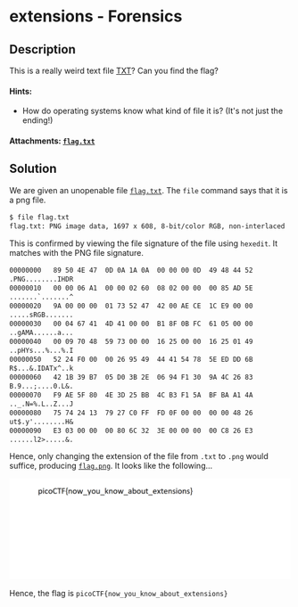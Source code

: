 # extensions - Forensics

## Description

This is a really weird text file [TXT](./flag.txt)? Can you find the flag?

#### Hints:

- How do operating systems know what kind of file it is? (It's not just the ending!)

#### Attachments: [`flag.txt`](./flag.txt)

## Solution

We are given an unopenable file [`flag.txt`](./flag.txt). The `file` command says that it is a png file.

```bash
$ file flag.txt                                               
flag.txt: PNG image data, 1697 x 608, 8-bit/color RGB, non-interlaced
```

This is confirmed by viewing the file signature of the file using `hexedit`. It matches with the PNG file signature.

```
00000000   89 50 4E 47  0D 0A 1A 0A  00 00 00 0D  49 48 44 52  .PNG........IHDR
00000010   00 00 06 A1  00 00 02 60  08 02 00 00  00 85 AD 5E  .......`.......^
00000020   9A 00 00 00  01 73 52 47  42 00 AE CE  1C E9 00 00  .....sRGB.......
00000030   00 04 67 41  4D 41 00 00  B1 8F 0B FC  61 05 00 00  ..gAMA......a...
00000040   00 09 70 48  59 73 00 00  16 25 00 00  16 25 01 49  ..pHYs...%...%.I
00000050   52 24 F0 00  00 26 95 49  44 41 54 78  5E ED DD 6B  R$...&.IDATx^..k
00000060   42 1B 39 B7  05 D0 3B 2E  06 94 F1 30  9A 4C 26 83  B.9...;....0.L&.
00000070   F9 AE 5F 80  4E 3D 25 BB  4C B3 F1 5A  BF BA A1 4A  .._.N=%.L..Z...J
00000080   75 74 24 13  79 27 C0 FF  FD 0F 00 00  00 00 48 26  ut$.y'........H&
00000090   E3 03 00 00  00 80 6C 32  3E 00 00 00  00 C8 26 E3  ......l2>.....&.
```

Hence, only changing the extension of the file from `.txt` to `.png` would suffice, producing [`flag.png`](./flag.png). It looks like the following...

![image](./flag.png)

Hence, the flag is `picoCTF{now_you_know_about_extensions}`
